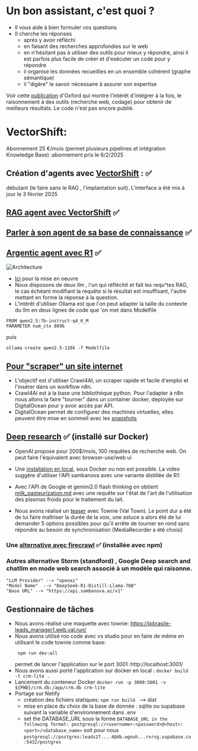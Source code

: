 # Un bon assistant, c'est quoi ?
- Il vous aide à bien formuler vos questions
- Il cherche les réponses
  - après y avoir réfléchi
  - en faisant des recherches approfondies sur le web
  - en n'hésitant pas à utiliser des outils pour mieux y répondre, ainsi il est parfois plus facile de créer et d'exécuter un code pour y répondre
  - il organise les données recueillies en un ensemble cohérent (graphe sémantique)
  - il "digère" le savoir nécessaire à assurer son expertise
 
Voir cette [publication](https://www.researchgate.net/publication/388847740_Agentic_Reasoning_Reasoning_LLMs_with_Tools_for_the_Deep_Research) d'Oxford qui montre l'intérêt d'intégrer à la fois, le raisonnement à des outils (recherche web, codage) pour obtenir de meilleurs résultats. Le code n'est pas encore publié.   

# VectorShift: 
Abonnement 25 €/mois (permet plusieurs pipelines et intégration Knowledge Base) :abonnement pris le 6/2/2025
## Création d'agents avec [VectorShift](https://www.youtube.com/watch?v=7sgibmj_MBY) : ✅
débutant (le faire sans le RAG , l'implantation suit). L'interface a été mis à jour le 3 février 2025
## [RAG agent avec VectorShift](https://www.youtube.com/watch?v=ieLdMih5_V0) ✅
## [Parler à son agent de sa base de connaissance](https://www.youtube.com/watch?v=7sgibmj_MBY)  ✅
## [Argentic agent avec R1](https://www.youtube.com/watch?v=uWDocIoiaXE&t=254s) ✅
![Architecture](https://raw.githubusercontent.com/jpbrasile/images/refs/heads/main/Capture%20d'%C3%A9cran%202025-02-07%20091925.png)

- [Ici](https://github.com/coleam00/ottomator-agents/tree/main/r1-distill-rag) pour la mise en oeuvre
-  Nous disposons de deux llm , l'un qui réfléchit et fait les requ^tes RAG, le cas échéant modifiant la requête si le résultat est insuffisant, l'autre mettant en forme la réponse à la question.
- L'intérêt d'utiliser Ollama est que l'on peut adapter la taille du contexte du llm en deux lignes de code que 'on met dans Modelfile
```
FROM qwen2.5:7b-instruct-q4_K_M
PARAMETER num_ctx 8096
```
puis 
```
ollama create qwen2.5-128k -f Modelfile
```
## [Pour "scraper" un site internet](https://www.youtube.com/watch?v=c5dw_jsGNBk&t=795s)

- L'objectif est d'utiliser Crawl4AI, un scraper rapide et facile d'emploi et l'insérer dans un workflow n8n. 
- Crawl4AI est à la base une  bibliothèque python. Pour l'adapter à n8n nous allons la faire "tourner" dans un container docker, deployée sur DigitalOcean pour y avoir accès par API.
- DigitalOcean permet de configurer des machines virtuelles, elles peuvent être mise en sommeil avec les [snapshots](https://docs.digitalocean.com/products/snapshots/getting-started/quickstart/)

## [Deep research](https://www.youtube.com/watch?v=cUsSAxwEs8Y&t=117s) ✅ (installé sur Docker) 
- OpenAI propose pour 200$/mois, 100 requêtes de recherche web. On peut faire l'équivalent avec browser-use/web ui
- Une [installation en local](https://github.com/browser-use/web-ui), sous Docker ou non est possible. La video suggère d'utiliser l'API sambanova avec une variante distillée de R1:


- Avec l'API de Google et gemini2.0 flash thinking on obtient [milk_pasteurization.md](https://github.com/jpbrasile/AtTheSameTime/blob/main/milk_pasteurization.md) avec une requête sur l'état de l'art de l'utilisation des plasmas froids pour le traitement du lait. 
- Nous avons réalisé un [teaser](https://jpbrasile-milk_cap_pasteurization.web.val.run) avec Townie (Val Town). Le point dur a été de lui faire maîtriser la durée de la voix, une astuce a alors été de lui demander 5 options possibles pour qu'il arrête de tourner en rond sans répondre au besoin de synchronisation (MediaRecorder a été choisi)

### Une [alternative avec firecrawl](https://github.com/dzhng/deep-research) ✅ (installée avec npm) 
### Autres alternative Storm (standford) , Google Deep search and chatllm en mode web search associé à un modèle qui raisonne.
```
"LLM Provider" --> "openai"
"Model Name"  --> "DeepSeek-R1-Distill-Llama-70B"
"Base URL" --> "https://api.sambanova.ai/v1"
```
## Gestionnaire de tâches
- Nous avons réalisé une maquette avec townie: https://jpbrasile-leads_manager1.web.val.run/
- Nous avons utilisé roo code avec vs studio pour en faire de même en utilisant le code townie comme base:
  ```
   npm run dev:all
  ```
  permet de lancer l'application sur le port 3001 :http://localhost:3001/
 - Nous avons aussi porté l'application sur docker en local   :
  ``` docker build -t crm-lite . ``` 
  - Lancement du conteneur Docker
```docker run -p 3000:5001 -v ${PWD}/crm.db:/app/crm.db crm-lite```
- Portage sur Netify
  - création des fichiers statiques: ```npm run build ``` --> dist
  - mise en place du choix de la base de donnée : sqlite ou supabase suivant la variable d'environnement dans .env
  - set the DATABASE_URL sous la forme ```DATABASE_URL in the following format:
postgresql://<username>:<password>@<host>:<port>/<database_name>``` soit pour nous ```postgresql://postgres:leads27....4@db.wgnuh...rxrvg.supabase.co:5432/postgres```
